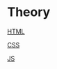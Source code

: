 # Theory

<a href = "/tree/master/HTML/READMI.md"><p3>HTML</p3></a>

<a href = "/tree/master/CSS/READMI.md"><p3>CSS</p3></a>

<a href = "/tree/master/JS/READMI.md"><p3>JS</p3></a>

